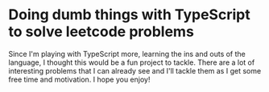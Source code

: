 # Doing dumb things with TypeScript to solve leetcode problems

Since I'm playing with TypeScript more, learning the ins and outs of the
language, I thought this would be a fun project to tackle. There are a lot of
interesting problems that I can already see and I'll tackle them as I get some
free time and motivation. I hope you enjoy!
